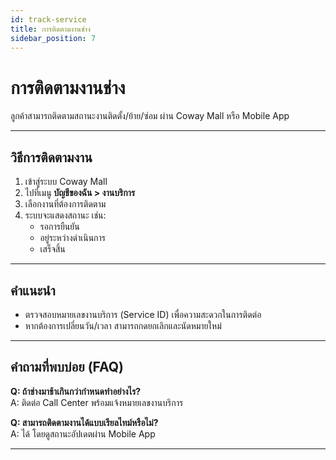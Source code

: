 ```yaml
---
id: track-service
title: การติดตามงานช่าง
sidebar_position: 7
---
```


# การติดตามงานช่าง

ลูกค้าสามารถติดตามสถานะงานติดตั้ง/ย้าย/ซ่อม ผ่าน Coway Mall หรือ Mobile App  

---

## วิธีการติดตามงาน

1. เข้าสู่ระบบ Coway Mall  
2. ไปที่เมนู **บัญชีของฉัน > งานบริการ**  
3. เลือกงานที่ต้องการติดตาม  
4. ระบบจะแสดงสถานะ เช่น:
   - รอการยืนยัน
   - อยู่ระหว่างดำเนินการ
   - เสร็จสิ้น  

---

## คำแนะนำ

- ตรวจสอบหมายเลขงานบริการ (Service ID) เพื่อความสะดวกในการติดต่อ  
- หากต้องการเปลี่ยนวัน/เวลา สามารถกดยกเลิกและนัดหมายใหม่  

---

## คำถามที่พบบ่อย (FAQ)

**Q: ถ้าช่างมาช้าเกินกว่ากำหนดทำอย่างไร?**  
A: ติดต่อ Call Center พร้อมแจ้งหมายเลขงานบริการ  

**Q: สามารถติดตามงานได้แบบเรียลไทม์หรือไม่?**  
A: ได้ โดยดูสถานะอัปเดตผ่าน Mobile App  

---